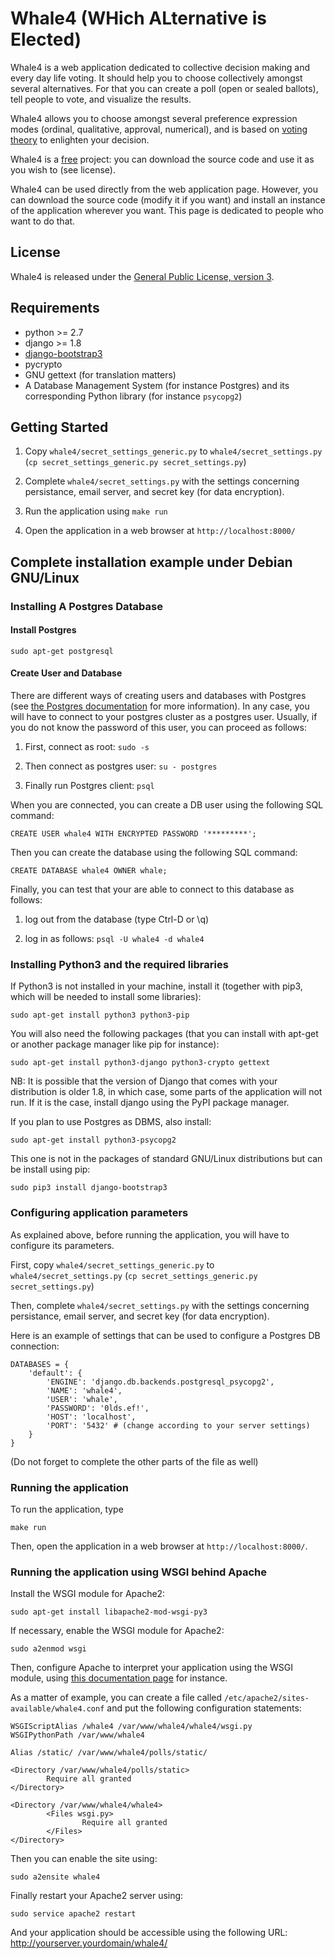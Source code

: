 Whale4 (WHich ALternative is Elected)
=============================

Whale4 is a web application dedicated to collective decision making
and every day life voting. It should help you to choose collectively
amongst several alternatives. For that you can create a poll (open or
sealed ballots), tell people to vote, and visualize the results.

Whale4 allows you to choose amongst several preference expression
modes (ordinal, qualitative, approval, numerical), and is based on
[voting theory](https://en.wikipedia.org/wiki/Voting_theory) to
enlighten your decision.

Whale4 is a [free](http://www.fsf.org/) project: you can download the
source code and use it as you wish to (see license).

Whale4 can be used directly from the web application page. However,
you can download the source code (modify it if you want) and install
an instance of the application wherever you want. This page is
dedicated to people who want to do that.

License
-------

Whale4 is released under the [General Public License, version 3](https://github.com/theneurasthenicrat/whale4/blob/master/LICENSE).

Requirements
------------

- python >= 2.7
- django >= 1.8
- [django-bootstrap3](https://github.com/dyve/django-bootstrap3)
- pycrypto
- GNU gettext (for translation matters)
- A Database Management System (for instance Postgres) and its
  corresponding Python library (for instance ``psycopg2``)

Getting Started
---------------

1. Copy ``whale4/secret_settings_generic.py`` to
   ``whale4/secret_settings.py`` (``cp secret_settings_generic.py
   secret_settings.py``)

2. Complete ``whale4/secret_settings.py`` with the settings concerning
   persistance, email server, and secret key (for data encryption).

3. Run the application using ``make run``

4. Open the application in a web browser at ``http://localhost:8000/`` 

Complete installation example under Debian GNU/Linux
---------------

### Installing A Postgres Database

#### Install Postgres

    sudo apt-get postgresql

#### Create User and Database

There are different ways of creating users and databases with Postgres
(see [the Postgres documentation](http://www.postgresql.org/docs/current/static/) for more
information). In any case, you will have to connect to your postgres
cluster as a postgres user. Usually, if you do not know the password
of this user, you can proceed as follows:

1. First, connect as root: ``sudo -s``

2. Then connect as postgres user: ``su - postgres``

3. Finally run Postgres client: ``psql``
	
When you are connected, you can create a DB user using the following
SQL command:

    CREATE USER whale4 WITH ENCRYPTED PASSWORD '*********';

Then you can create the database using the following SQL command:

    CREATE DATABASE whale4 OWNER whale;

Finally, you can test that your are able to connect to this database
as follows:

1. log out from the database (type Ctrl-D or \q)

2. log in as follows: ``psql -U whale4 -d whale4``

### Installing Python3 and the required libraries

If Python3 is not installed in your machine, install it (together with
pip3, which will be needed to install some libraries):

    sudo apt-get install python3 python3-pip
	
You will also need the following packages (that you can install with
apt-get or another package manager like pip for instance):

    sudo apt-get install python3-django python3-crypto gettext

NB: It is possible that the version of Django that comes with your
distribution is older 1.8, in which case, some parts of the
application will not run. If it is the case, install django using the
PyPI package manager.

If you plan to use Postgres as DBMS, also install:

    sudo apt-get install python3-psycopg2	

This one is not in the packages of standard GNU/Linux distributions
but can be install using pip:

    sudo pip3 install django-bootstrap3

### Configuring application parameters

As explained above, before running the application, you will have to
configure its parameters.

First, copy ``whale4/secret_settings_generic.py`` to ``whale4/secret_settings.py`` (``cp secret_settings_generic.py  secret_settings.py``)

Then, complete ``whale4/secret_settings.py`` with the settings
concerning  persistance, email server, and secret key (for data
encryption).

Here is an example of settings that can be used to configure a
Postgres DB connection:

    DATABASES = {
        'default': {
            'ENGINE': 'django.db.backends.postgresql_psycopg2',
            'NAME': 'whale4',
            'USER': 'whale',
            'PASSWORD': '0lds.ef!',
            'HOST': 'localhost',
            'PORT': '5432' # (change according to your server settings)
        }
    }

(Do not forget to complete the other parts of the file as well)

### Running the application

To run the application, type

    make run
	
Then, open the application in a web browser at
``http://localhost:8000/``.

### Running the application using WSGI behind Apache

Install the WSGI module for Apache2:

    sudo apt-get install libapache2-mod-wsgi-py3
	
If necessary, enable the WSGI module for Apache2:

    sudo a2enmod wsgi

Then, configure Apache to interpret your application using the WSGI
module, using [this documentation page](https://docs.djangoproject.com/en/1.10/howto/deployment/wsgi/modwsgi/)
for instance.

As a matter of example, you can create a file called
``/etc/apache2/sites-available/whale4.conf`` and put the following
configuration statements:

    WSGIScriptAlias /whale4 /var/www/whale4/whale4/wsgi.py
    WSGIPythonPath /var/www/whale4
    
    Alias /static/ /var/www/whale4/polls/static/
    
    <Directory /var/www/whale4/polls/static>
            Require all granted
    </Directory>
    
    <Directory /var/www/whale4/whale4>
            <Files wsgi.py>
                    Require all granted
            </Files>
    </Directory>

Then you can enable the site using:

    sudo a2ensite whale4
	
Finally restart your Apache2 server using:

	sudo service apache2 restart

And your application should be accessible using the following URL:
http://yourserver.yourdomain/whale4/
